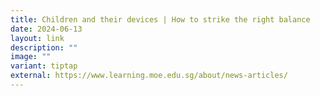 ```yaml
---
title: Children and their devices | How to strike the right balance
date: 2024-06-13
layout: link
description: ""
image: ""
variant: tiptap
external: https://www.learning.moe.edu.sg/about/news-articles/
---
```

